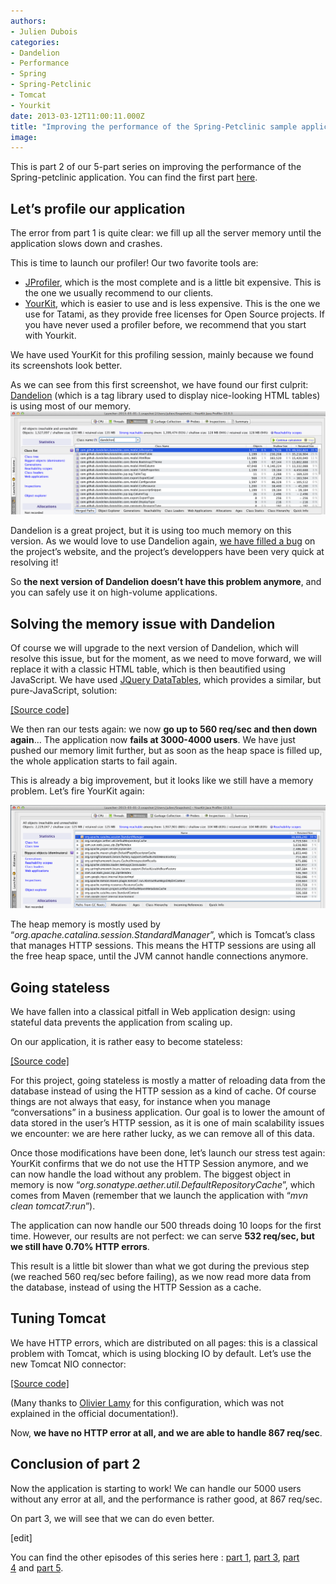 ```yaml
---
authors:
- Julien Dubois
categories:
- Dandelion
- Performance
- Spring
- Spring-Petclinic
- Tomcat
- Yourkit
date: 2013-03-12T11:00:11.000Z
title: "Improving the performance of the Spring-Petclinic sample application (part 2 of 5)"
image: 
---
```


This is part 2 of our 5-part series on improving the performance of the Spring-petclinic application. You can find the first part [here](http://blog.ippon.fr/2013/03/11/improving-the-performance-of-the-spring-petclinic-sample-application-part-1-of-5/).

## Let’s profile our application

The error from part 1 is quite clear: we fill up all the server memory until the application slows down and crashes.

This is time to launch our profiler! Our two favorite tools are:

- [JProfiler](http://www.ej-technologies.com/products/jprofiler/overview.html), which is the most complete and is a little bit expensive. This is the one we usually recommend to our clients.
- [YourKit](http://www.yourkit.com/), which is easier to use and is less expensive. This is the one we use for Tatami, as they provide free licenses for Open Source projects. If you have never used a profiler before, we recommend that you start with Yourkit.

We have used YourKit for this profiling session, mainly because we found its screenshots look better.

As we can see from this first screenshot, we have found our first culprit: [Dandelion](http://dandelion.github.com/datatables/) (which is a tag library used to display nice-looking HTML tables) is using most of our memory.
![](https://raw.githubusercontent.com/ippontech/blog-usa/master/images/2016/12/screenshot_1.png)

Dandelion is a great project, but it is using too much memory on this version. As we would love to use Dandelion again, [we have filled a bug](https://github.com/dandelion/issues/issues/34) on the project’s website, and the project’s developpers have been very quick at resolving it!

So **the next version of Dandelion doesn’t have this problem anymore**, and you can safely use it on high-volume applications.

## Solving the memory issue with Dandelion

Of course we will upgrade to the next version of Dandelion, which will resolve this issue, but for the moment, as we need to move forward, we will replace it with a classic HTML table, which is then beautified using JavaScript. We have used [JQuery DataTables](http://www.datatables.net/), which provides a similar, but pure-JavaScript, solution:

[[Source code]](https://github.com/jdubois/spring-petclinic/commit/b2d628354f327006650506bd531213bd7f3130a2)

We then ran our tests again: we now **go up to 560 req/sec and then down again**… The application now **fails at 3000-4000 users**. We have just pushed our memory limit further, but as soon as the heap space is filled up, the whole application starts to fail again.

This is already a big improvement, but it looks like we still have a memory problem. Let’s fire YourKit again:

![](https://raw.githubusercontent.com/ippontech/blog-usa/master/images/2016/12/screenshot_2-1.png)

The heap memory is mostly used by “*org.apache.catalina.session.StandardManager*”, which is Tomcat’s class that manages HTTP sessions. This means the HTTP sessions are using all the free heap space, until the JVM cannot handle connections anymore.

## Going stateless

We have fallen into a classical pitfall in Web application design: using stateful data prevents the application from scaling up.

On our application, it is rather easy to become stateless:

[[Source code]](https://github.com/jdubois/spring-petclinic/commit/32b14575c085c85ab4f2d0c3922a82cfd186bb52)

For this project, going stateless is mostly a matter of reloading data from the database instead of using the HTTP session as a kind of cache. Of course things are not always that easy, for instance when you manage “conversations” in a business application. Our goal is to lower the amount of data stored in the user’s HTTP session, as it is one of main scalability issues we encounter: we are here rather lucky, as we can remove all of this data.

Once those modifications have been done, let’s launch our stress test again: YourKit confirms that we do not use the HTTP Session anymore, and we can now handle the load without any problem. The biggest object in memory is now “*org.sonatype.aether.util.DefaultRepositoryCache*”, which comes from Maven (remember that we launch the application with “*mvn clean tomcat7:run*”).

The application can now handle our 500 threads doing 10 loops for the first time. However, our results are not perfect: we can serve **532 req/sec, but we still have 0.70% HTTP errors**.

This result is a little bit slower than what we got during the previous step (we reached 560 req/sec before failing), as we now read more data from the database, instead of using the HTTP Session as a cache.

## Tuning Tomcat

We have HTTP errors, which are distributed on all pages: this is a classical problem with Tomcat, which is using blocking IO by default. Let’s use the new Tomcat NIO connector:

[[Source code]](https://github.com/jdubois/spring-petclinic/commit/3388f317f46bfc2a0c9e6c42a7d84a4aa90a197f)

(Many thanks to [Olivier Lamy](https://twitter.com/olamy/status/306140401901899778) for this configuration, which was not explained in the official documentation!).

Now, **we have no HTTP error at all, and we are able to handle 867 req/sec**.

## Conclusion of part 2

Now the application is starting to work! We can handle our 5000 users without any error at all, and the performance is rather good, at 867 req/sec.

On part 3, we will see that we can do even better.

[edit]

You can find the other episodes of this series here : [part 1](http://blog.ippon.fr/?p=7496), [part 3](http://blog.ippon.fr/?p=7512), [part 4](http://blog.ippon.fr/?p=7520) and [part 5](http://blog.ippon.fr/?p=7527).

